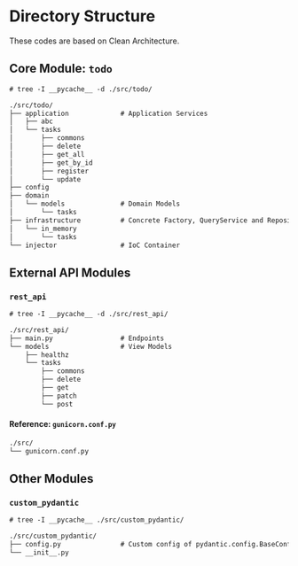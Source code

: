 # Directory Structure

These codes are based on Clean Architecture.  

## Core Module: `todo`

```txt
# tree -I __pycache__ -d ./src/todo/

./src/todo/
├── application             # Application Services
│   ├── abc
│   └── tasks
│       ├── commons
│       ├── delete
│       ├── get_all
│       ├── get_by_id
│       ├── register
│       └── update
├── config
├── domain
│   └── models              # Domain Models
│       └── tasks
├── infrastructure          # Concrete Factory, QueryService and Repository by infrastructure
│   └── in_memory
│       └── tasks
└── injector                # IoC Container
```

## External API Modules

### `rest_api`

```txt
# tree -I __pycache__ -d ./src/rest_api/

./src/rest_api/
├── main.py                 # Endpoints
└── models                  # View Models
    ├── healthz
    └── tasks
        ├── commons
        ├── delete
        ├── get
        ├── patch
        └── post
```

#### Reference: `gunicorn.conf.py`

```txt
./src/
└── gunicorn.conf.py
```

## Other Modules

### `custom_pydantic`

```txt
# tree -I __pycache__ ./src/custom_pydantic/

./src/custom_pydantic/      
├── config.py               # Custom config of pydantic.config.BaseConfig
└── __init__.py
```
